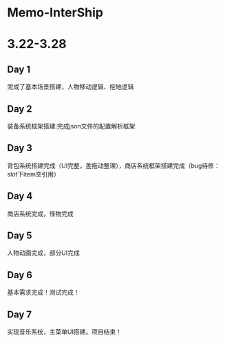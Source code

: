 # Memo-InterShip
# 3.22-3.28
## Day 1  
完成了基本场景搭建，人物移动逻辑、挖地逻辑
## Day 2
装备系统框架搭建:完成json文件的配置解析框架
## Day 3
背包系统搭建完成（UI完整，差拖动整理），商店系统框架搭建完成（bug待修：slot下item空引用）
## Day 4
商店系统完成，怪物完成
## Day 5
人物动画完成，部分UI完成
## Day 6
基本需求完成！测试完成！
## Day 7
实现音乐系统，主菜单UI搭建。项目结束！
